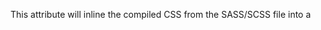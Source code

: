 This attribute will inline the compiled CSS from the SASS/SCSS file into a <style> tag instead of using a <link rel="stylesheet"> tag.
